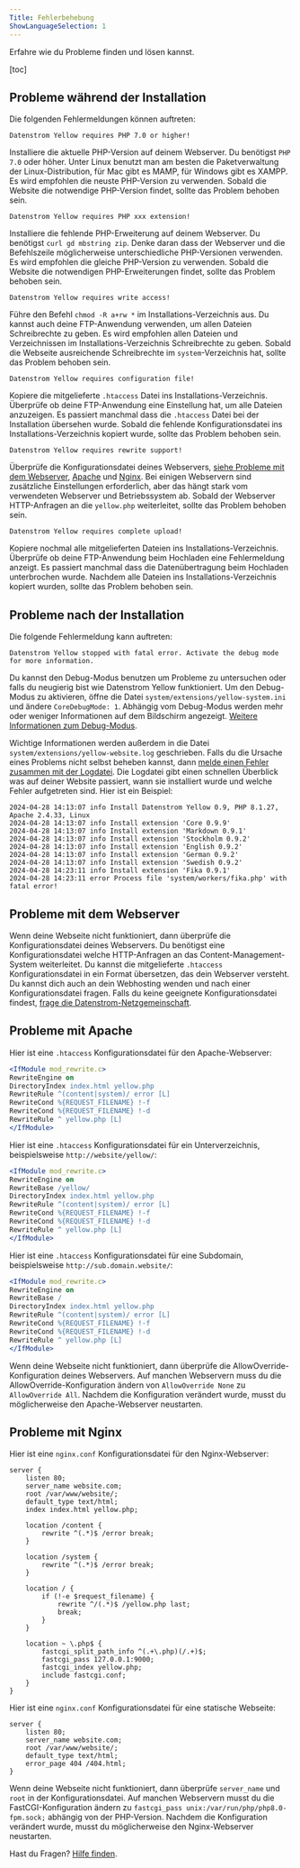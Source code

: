 ```yaml
---
Title: Fehlerbehebung
ShowLanguageSelection: 1
---
```

Erfahre wie du Probleme finden und lösen kannst.

[toc]

## Probleme während der Installation

Die folgenden Fehlermeldungen können auftreten:

```
Datenstrom Yellow requires PHP 7.0 or higher!
```

Installiere die aktuelle PHP-Version auf deinem Webserver. Du benötigst `PHP 7.0` oder höher. Unter Linux benutzt man am besten die Paketverwaltung der Linux-Distribution, für Mac gibt es MAMP, für Windows gibt es XAMPP. Es wird empfohlen die neuste PHP-Version zu verwenden. Sobald die Website die notwendige PHP-Version findet, sollte das Problem behoben sein.

```
Datenstrom Yellow requires PHP xxx extension!
```

Installiere die fehlende PHP-Erweiterung auf deinem Webserver. Du benötigst `curl gd mbstring zip`. Denke daran dass der Webserver und die Befehlszeile möglicherweise unterschiedliche PHP-Versionen verwenden. Es wird empfohlen die gleiche PHP-Version zu verwenden. Sobald die Website die notwendigen PHP-Erweiterungen findet, sollte das Problem behoben sein.

```
Datenstrom Yellow requires write access!
```

Führe den Befehl `chmod -R a+rw *` im Installations-Verzeichnis aus. Du kannst auch deine FTP-Anwendung verwenden, um allen Dateien Schreibrechte zu geben. Es wird empfohlen allen Dateien und Verzeichnissen im Installations-Verzeichnis Schreibrechte zu geben. Sobald die Webseite ausreichende Schreibrechte im `system`-Verzeichnis hat, sollte das Problem behoben sein.

```
Datenstrom Yellow requires configuration file!
```

Kopiere die mitgelieferte `.htaccess` Datei ins Installations-Verzeichnis. Überprüfe ob deine FTP-Anwendung eine Einstellung hat, um alle Dateien anzuzeigen. Es passiert manchmal dass die `.htaccess` Datei bei der Installation übersehen wurde. Sobald die fehlende Konfigurationsdatei ins Installations-Verzeichnis kopiert wurde, sollte das Problem behoben sein.

```
Datenstrom Yellow requires rewrite support!
```

Überprüfe die Konfigurationsdatei deines Webservers, [siehe Probleme mit dem Webserver](#probleme-mit-dem-webserver), [Apache](#probleme-mit-apache) und [Nginx](#probleme-mit-nginx). Bei einigen Webservern sind zusätzliche Einstellungen erforderlich, aber das hängt stark vom verwendeten Webserver und Betriebssystem ab. Sobald der Webserver HTTP-Anfragen an die `yellow.php` weiterleitet, sollte das Problem behoben sein.

```
Datenstrom Yellow requires complete upload!
```

Kopiere nochmal alle mitgelieferten Dateien ins Installations-Verzeichnis. Überprüfe ob deine FTP-Anwendung beim Hochladen eine Fehlermeldung anzeigt. Es passiert manchmal dass die Datenübertragung beim Hochladen unterbrochen wurde. Nachdem alle Dateien ins Installations-Verzeichnis kopiert wurden, sollte das Problem behoben sein.

## Probleme nach der Installation

Die folgende Fehlermeldung kann auftreten: 

```
Datenstrom Yellow stopped with fatal error. Activate the debug mode for more information.
```

Du kannst den Debug-Modus benutzen um Probleme zu untersuchen oder falls du neugierig bist wie Datenstrom Yellow funktioniert. Um den Debug-Modus zu aktivieren, öffne die Datei  `system/extensions/yellow-system.ini` und ändere `CoreDebugMode: 1`. Abhängig vom Debug-Modus werden mehr oder weniger Informationen auf dem Bildschirm angezeigt. [Weitere Informationen zum Debug-Modus](api-for-developers#debug-modus).

Wichtige Informationen werden außerdem in die Datei `system/extensions/yellow-website.log` geschrieben. Falls du die Ursache eines Problems nicht selbst beheben kannst, dann [melde einen Fehler zusammen mit der Logdatei](contributing-guidelines). Die Logdatei gibt einen schnellen Überblick was auf deiner Website passiert, wann sie installiert wurde und welche Fehler aufgetreten sind. Hier ist ein Beispiel:

```
2024-04-28 14:13:07 info Install Datenstrom Yellow 0.9, PHP 8.1.27, Apache 2.4.33, Linux
2024-04-28 14:13:07 info Install extension 'Core 0.9.9'
2024-04-28 14:13:07 info Install extension 'Markdown 0.9.1'
2024-04-28 14:13:07 info Install extension 'Stockholm 0.9.2'
2024-04-28 14:13:07 info Install extension 'English 0.9.2'
2024-04-28 14:13:07 info Install extension 'German 0.9.2'
2024-04-28 14:13:07 info Install extension 'Swedish 0.9.2'
2024-04-28 14:23:11 info Install extension 'Fika 0.9.1'
2024-04-28 14:23:11 error Process file 'system/workers/fika.php' with fatal error!
```

## Probleme mit dem Webserver

Wenn deine Webseite nicht funktioniert, dann überprüfe die Konfigurationsdatei deines Webservers. Du benötigst eine Konfigurationsdatei welche HTTP-Anfragen an das Content-Management-System weiterleitet. Du kannst die mitgelieferte `.htaccess` Konfigurationsdatei in ein Format übersetzen, das dein Webserver versteht. Du kannst dich auch an dein Webhosting wenden und nach einer Konfigurationsdatei fragen. Falls du keine geeignete Konfigurationsdatei findest, [frage die Datenstrom-Netzgemeinschaft](contributing-guidelines).

## Probleme mit Apache

Hier ist eine `.htaccess` Konfigurationsdatei für den Apache-Webserver:

``` apache
<IfModule mod_rewrite.c>
RewriteEngine on
DirectoryIndex index.html yellow.php
RewriteRule ^(content|system)/ error [L]
RewriteCond %{REQUEST_FILENAME} !-f
RewriteCond %{REQUEST_FILENAME} !-d
RewriteRule ^ yellow.php [L]
</IfModule>
```

Hier ist eine `.htaccess` Konfigurationsdatei für ein Unterverzeichnis, beispielsweise `http://website/yellow/`:

``` apache
<IfModule mod_rewrite.c>
RewriteEngine on
RewriteBase /yellow/
DirectoryIndex index.html yellow.php
RewriteRule ^(content|system)/ error [L]
RewriteCond %{REQUEST_FILENAME} !-f
RewriteCond %{REQUEST_FILENAME} !-d
RewriteRule ^ yellow.php [L]
</IfModule>
```

Hier ist eine `.htaccess` Konfigurationsdatei für eine Subdomain, beispielsweise `http://sub.domain.website/`:

``` apache
<IfModule mod_rewrite.c>
RewriteEngine on
RewriteBase /
DirectoryIndex index.html yellow.php
RewriteRule ^(content|system)/ error [L]
RewriteCond %{REQUEST_FILENAME} !-f
RewriteCond %{REQUEST_FILENAME} !-d
RewriteRule ^ yellow.php [L]
</IfModule>
```

Wenn deine Webseite nicht funktioniert, dann überprüfe die AllowOverride-Konfiguration deines Webservers. Auf manchen Webservern muss du die AllowOverride-Konfiguration ändern von `AllowOverride None` zu `AllowOverride All`. Nachdem die Konfiguration verändert wurde, musst du möglicherweise den Apache-Webserver neustarten.

## Probleme mit Nginx

Hier ist eine `nginx.conf` Konfigurationsdatei für den Nginx-Webserver:

``` nginx
server {
    listen 80;
    server_name website.com;
    root /var/www/website/;
    default_type text/html;
    index index.html yellow.php;

    location /content {
        rewrite ^(.*)$ /error break;
    }

    location /system {
        rewrite ^(.*)$ /error break;
    }

    location / {
        if (!-e $request_filename) {
            rewrite ^/(.*)$ /yellow.php last;
            break;
        }
    }

    location ~ \.php$ {
        fastcgi_split_path_info ^(.+\.php)(/.+)$;
        fastcgi_pass 127.0.0.1:9000;
        fastcgi_index yellow.php;
        include fastcgi.conf;
    }
}
```

Hier ist eine `nginx.conf` Konfigurationsdatei für eine statische Webseite:

``` nginx
server {
    listen 80;
    server_name website.com;
    root /var/www/website/;
    default_type text/html;
    error_page 404 /404.html;
}
```

Wenn deine Webseite nicht funktioniert, dann überprüfe `server_name` und `root` in der Konfigurationsdatei. Auf manchen Webservern musst du die FastCGI-Konfiguration ändern zu `fastcgi_pass unix:/var/run/php/php8.0-fpm.sock;` abhängig von der PHP-Version. Nachdem die Konfiguration verändert wurde, musst du möglicherweise den Nginx-Webserver neustarten.

Hast du Fragen? [Hilfe finden](.).
